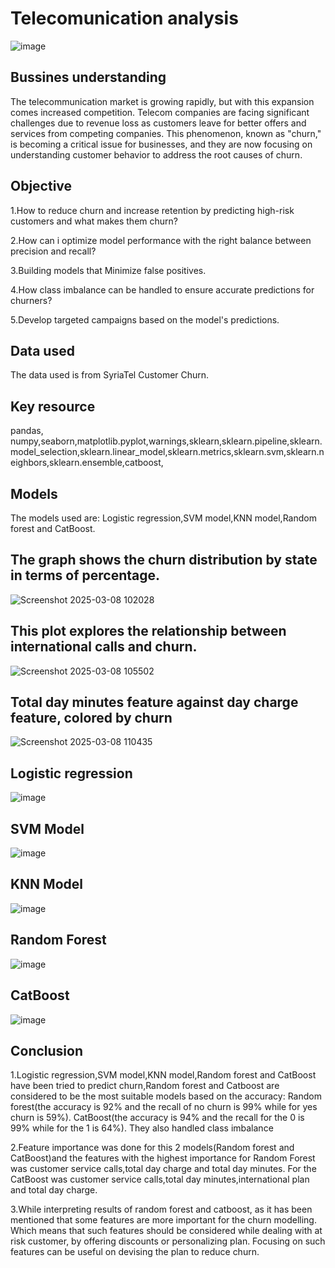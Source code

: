 # Telecomunication analysis



![image](https://github.com/user-attachments/assets/e0efcc2c-b453-45fd-aced-ede476afe783)





## Bussines understanding
The telecommunication market is growing rapidly, but with this expansion comes increased competition. Telecom companies are facing significant challenges due to revenue loss as customers leave for better offers and services from competing companies. This phenomenon, known as "churn," is becoming a critical issue for businesses, and they are now focusing on understanding customer behavior to address the root causes of churn.

## Objective
1.How to reduce churn and increase retention by predicting high-risk customers and what makes them churn?

2.How can i optimize model performance with the right balance between precision and recall?

3.Building models that Minimize false positives.

4.How class imbalance can be handled to ensure accurate predictions for churners?

5.Develop targeted campaigns based on the model's predictions.

## Data used 
The data used is from  SyriaTel Customer Churn.

## Key resource
pandas, numpy,seaborn,matplotlib.pyplot,warnings,sklearn,sklearn.pipeline,sklearn.model_selection,sklearn.linear_model,sklearn.metrics,sklearn.svm,sklearn.neighbors,sklearn.ensemble,catboost,

## Models
The models used are: Logistic regression,SVM model,KNN model,Random forest and CatBoost.


## The graph shows the churn distribution by state in terms of percentage.


![Screenshot 2025-03-08 102028](https://github.com/user-attachments/assets/099af0e4-546e-4a27-9827-1f4b7db412df)





## This plot explores the relationship between international calls and churn.



![Screenshot 2025-03-08 105502](https://github.com/user-attachments/assets/35e27416-9909-426e-8ef0-f9d5dec89b43)






## Total day minutes feature against day charge feature, colored by churn




![Screenshot 2025-03-08 110435](https://github.com/user-attachments/assets/4a8817f7-84de-4cac-b126-ef3350fccde0)






## Logistic regression


![image](https://github.com/user-attachments/assets/3af08580-cb1c-4f75-96f0-5b932b5c575f)







## SVM Model



![image](https://github.com/user-attachments/assets/00df16fa-1410-4f07-b0e0-550f5732c126)







## KNN Model




![image](https://github.com/user-attachments/assets/4688938a-c6af-4ac9-893d-037bbe079e9d)






## Random Forest



![image](https://github.com/user-attachments/assets/9beda68e-aa56-4ffb-bc26-599268637804)







## CatBoost




![image](https://github.com/user-attachments/assets/02652384-4a2e-4a04-b796-a2d2ff3c4f46)









## Conclusion

1.Logistic regression,SVM model,KNN model,Random forest and CatBoost have been tried to predict churn,Random forest and Catboost are considered to be the most suitable models based on the accuracy: Random forest(the accuracy is 92% and the recall of no churn is 99% while for yes churn is 59%). CatBoost(the accuracy is 94% and the recall for the 0 is 99% while for the 1 is 64%). They also handled class imbalance

2.Feature importance was done for this 2 models(Random forest and CatBoost)and the features with the highest importance for Random Forest was customer service calls,total day charge and total day minutes. For the CatBoost was customer service calls,total day minutes,international plan and total day charge.

3.While interpreting results of random forest and catboost, as it has been mentioned that some features are more important for the churn modelling. Which means that such features should be considered while dealing with at risk customer, by offering discounts or personalizing plan. Focusing on such features can be useful on devising the plan to reduce churn.





